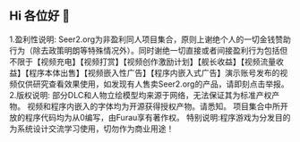 ## Hi 各位好 👋
1.盈利性说明:
Seer2.org为非盈利同人项目集合，原则上谢绝个人的一切金钱赞助行为（除去政策明朗等特殊情况外）。同时谢绝一切直接或者间接盈利行为包括但不限于【视频充电】【视频打赏】【视频创作激励计划】【舰长收益】【视频流量收益】【程序本体出售】【视频嵌入性广告】【程序内嵌入式广告】演示账号发布的视频仅供研究查看效果使用，如发现有人售卖Seer2.org的产品，请即刻点击举报。
2.版权说明:
部分DLC和人物立绘模型均来源于网络，无法保证其为标准产权产物。
视频和程序内嵌入的字体均为开源获得授权产物。请悉知。
项目集合中所开放的程序代码均为从0编写，由Furau享有著作权。
特别说明:程序游戏为分发目的为系统设计交流学习使用，切勿作为商业用途！
<!--
**Seer2reboot/Seer2reboot** is a ✨ _special_ ✨ repository because its `README.md` (this file) appears on your GitHub profile.

Here are some ideas to get you started:

- 🔭 I’m currently working on ...
- 🌱 I’m currently learning ...
- 👯 I’m looking to collaborate on ...
- 🤔 I’m looking for help with ...
- 💬 Ask me about ...
- 📫 How to reach me: ...
- 😄 Pronouns: ...
- ⚡ Fun fact: ...
-->
